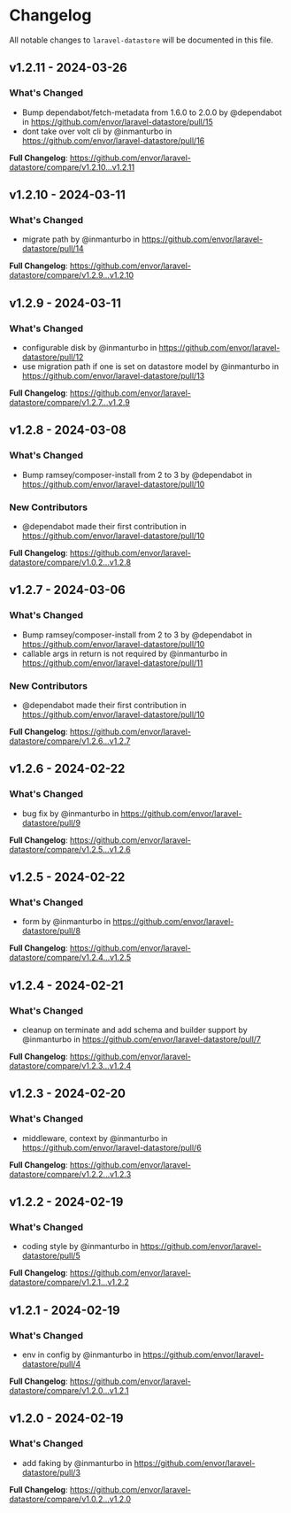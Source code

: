 # Changelog

All notable changes to `laravel-datastore` will be documented in this file.

## v1.2.11 - 2024-03-26

### What's Changed

* Bump dependabot/fetch-metadata from 1.6.0 to 2.0.0 by @dependabot in https://github.com/envor/laravel-datastore/pull/15
* dont take over volt cli by @inmanturbo in https://github.com/envor/laravel-datastore/pull/16

**Full Changelog**: https://github.com/envor/laravel-datastore/compare/v1.2.10...v1.2.11

## v1.2.10 - 2024-03-11

### What's Changed

* migrate path by @inmanturbo in https://github.com/envor/laravel-datastore/pull/14

**Full Changelog**: https://github.com/envor/laravel-datastore/compare/v1.2.9...v1.2.10

## v1.2.9 - 2024-03-11

### What's Changed

* configurable disk by @inmanturbo in https://github.com/envor/laravel-datastore/pull/12
* use migration path if one is set on datastore model by @inmanturbo in https://github.com/envor/laravel-datastore/pull/13

**Full Changelog**: https://github.com/envor/laravel-datastore/compare/v1.2.7...v1.2.9

## v1.2.8 - 2024-03-08

### What's Changed

* Bump ramsey/composer-install from 2 to 3 by @dependabot in https://github.com/envor/laravel-datastore/pull/10

### New Contributors

* @dependabot made their first contribution in https://github.com/envor/laravel-datastore/pull/10

**Full Changelog**: https://github.com/envor/laravel-datastore/compare/v1.0.2...v1.2.8

## v1.2.7 - 2024-03-06

### What's Changed

* Bump ramsey/composer-install from 2 to 3 by @dependabot in https://github.com/envor/laravel-datastore/pull/10
* callable args in return is not required by @inmanturbo in https://github.com/envor/laravel-datastore/pull/11

### New Contributors

* @dependabot made their first contribution in https://github.com/envor/laravel-datastore/pull/10

**Full Changelog**: https://github.com/envor/laravel-datastore/compare/v1.2.6...v1.2.7

## v1.2.6 - 2024-02-22

### What's Changed

* bug fix by @inmanturbo in https://github.com/envor/laravel-datastore/pull/9

**Full Changelog**: https://github.com/envor/laravel-datastore/compare/v1.2.5...v1.2.6

## v1.2.5 - 2024-02-22

### What's Changed

* form by @inmanturbo in https://github.com/envor/laravel-datastore/pull/8

**Full Changelog**: https://github.com/envor/laravel-datastore/compare/v1.2.4...v1.2.5

## v1.2.4 - 2024-02-21

### What's Changed

* cleanup on terminate and add schema and builder support by @inmanturbo in https://github.com/envor/laravel-datastore/pull/7

**Full Changelog**: https://github.com/envor/laravel-datastore/compare/v1.2.3...v1.2.4

## v1.2.3 - 2024-02-20

### What's Changed

* middleware, context by @inmanturbo in https://github.com/envor/laravel-datastore/pull/6

**Full Changelog**: https://github.com/envor/laravel-datastore/compare/v1.2.2...v1.2.3

## v1.2.2 - 2024-02-19

### What's Changed

* coding style by @inmanturbo in https://github.com/envor/laravel-datastore/pull/5

**Full Changelog**: https://github.com/envor/laravel-datastore/compare/v1.2.1...v1.2.2

## v1.2.1 - 2024-02-19

### What's Changed

* env in config by @inmanturbo in https://github.com/envor/laravel-datastore/pull/4

**Full Changelog**: https://github.com/envor/laravel-datastore/compare/v1.2.0...v1.2.1

## v1.2.0 - 2024-02-19

### What's Changed

* add faking by @inmanturbo in https://github.com/envor/laravel-datastore/pull/3

**Full Changelog**: https://github.com/envor/laravel-datastore/compare/v1.0.2...v1.2.0
